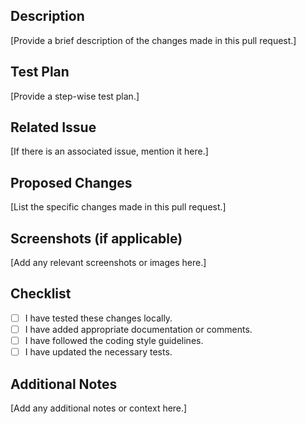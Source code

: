 ## Description
[Provide a brief description of the changes made in this pull request.]

## Test Plan
[Provide a step-wise test plan.]

## Related Issue
[If there is an associated issue, mention it here.]

## Proposed Changes
[List the specific changes made in this pull request.]

## Screenshots (if applicable)
[Add any relevant screenshots or images here.]

## Checklist
- [ ] I have tested these changes locally.
- [ ] I have added appropriate documentation or comments.
- [ ] I have followed the coding style guidelines.
- [ ] I have updated the necessary tests.

## Additional Notes
[Add any additional notes or context here.]
